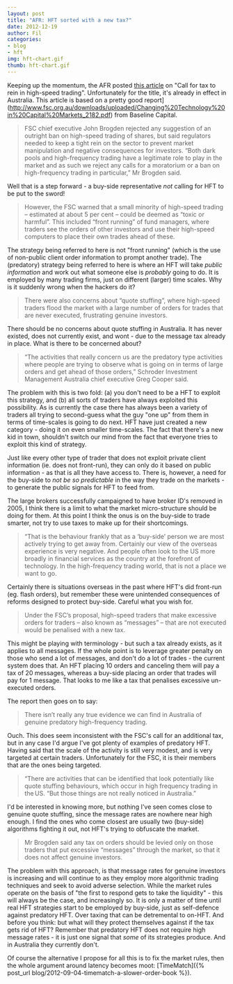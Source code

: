 ```yaml
---
layout: post
title: "AFR: HFT sorted with a new tax?"
date: 2012-12-19
author: Fil
categories:
- blog
- hft
img: hft-chart.gif
thumb: hft-chart.gif
---
```

Keeping up the momentum, the AFR posted [this article](http://afr.com/p/business/financial_services/call_for_tax_to_rein_in_high_speed_yu9spgqBhufTGXnEXkDNEI) on "Call for tax to rein in high-speed trading". Unfortunately for the title, it's already in effect in Australia. This article is based on a pretty good report](http://www.fsc.org.au/downloads/uploaded/Changing%20Technology%20in%20Capital%20Markets_2182.pdf) from Baseline Capital.

> FSC chief executive John Brogden rejected any suggestion of an outright ban on high-speed trading of shares, but said regulators needed to keep a tight rein on the sector to prevent market manipulation and negative consequences for investors.
> “Both dark pools and high-frequency trading have a legitimate role to play in the market and as such we reject any calls for a moratorium or a ban on high-frequency trading in particular,” Mr Brogden said.

Well that is a step forward - a buy-side representative *not* calling for HFT to be put to the sword!

> However, the FSC warned that a small minority of high-speed trading – estimated at about 5 per cent – could be deemed as “toxic or harmful”. This included “front running” of fund managers, where traders see the orders of other investors and use their high-speed computers to place their own trades ahead of these.

The strategy being referred to here is not "front running" (which is the use of non-public client order information to prompt another trade). The (predatory) strategy being referred to here is where an HFT will take *public information* and work out what someone else is *probably* going to do. It is employed by many trading firms, just on different (larger) time scales. Why is it suddenly wrong when the hackers do it?

> There were also concerns about “quote stuffing”, where high-speed traders flood the market with a large number of orders for trades that are never executed, frustrating genuine investors.

There should be no concerns about quote stuffing in Australia. It has never existed, does not currently exist, and wont - due to the message tax already in place. What is there to be concerned about?

> “The activities that really concern us are the predatory type activities where people are trying to observe what is going on in terms of large orders and get ahead of those orders,” Schroder Investment Management Australia chief executive Greg Cooper said.

The problem with this is two fold: (a) you don't need to be a HFT to exploit this strategy, and (b) all sorts of traders have always exploited this possibility. As is currently the case there has always been a variety of traders all trying to second-guess what the guy "one up" from them in terms of time-scales is going to do next. HFT have just created a new category - doing it on even smaller time-scales. The fact that there's a new kid in town, shouldn't switch our mind from the fact that everyone tries to exploit this kind of strategy.

Just like every other type of trader that does not exploit private client information (ie. does not front-run), they can only do it based on public information - as that is all they have access to. There is, however, a need for the buy-side to *not be so predictable* in the way they trade on the markets - to generate the public signals for HFT to feed from.

The large brokers successfully campaigned to have broker ID's removed in 2005, I think there is a limit to what the market micro-structure should be doing for them. At this point I think the onus is on the buy-side to trade smarter, not try to use taxes to make up for their shortcomings.

> “That is the behaviour frankly that as a ‘buy-side’ person we are most actively trying to get away from. Certainly our view of the overseas experience is very negative. And people often look to the US more broadly in financial services as the country at the forefront of technology. In the high-frequency trading world, that is not a place we want to go.

Certainly there is situations overseas in the past where HFT's did front-run (eg. flash orders), but remember these were unintended consequences of reforms designed to protect buy-side. Careful what you wish for.

> Under the FSC’s proposal, high-speed traders that make excessive orders for traders – also known as “messages” – that are not executed would be penalised with a new tax.

This might be playing with terminology - but such a tax already exists, as it applies to all messages. If the whole point is to leverage greater penalty on those who send a lot of messages, and don't do a lot of trades - the current system does that. An HFT placing 10 orders and canceling them will pay a tax of 20 messages, whereas a buy-side placing an order that trades will pay for 1 message. That looks to me like a tax that penalises excessive un-executed orders.

The report then goes on to say:

> There isn’t really any true evidence we can find in Australia of genuine predatory high-frequency trading.

Ouch. This does seem inconsistent with the FSC's call for an additional tax, but in any case I'd argue I've got plenty of examples of predatory HFT. Having said that the scale of the activity is still very modest, and is very targeted at certain traders. Unfortunately for the FSC, it is their members that are the ones being targeted.

> “There are activities that can be identified that look potentially like quote stuffing behaviours, which occur in high frequency trading in the US.
> “But those things are not really noticed in Australia.”

I'd be interested in knowing more, but nothing I've seen comes close to genuine quote stuffing, since the message rates are nowhere near high enough. I find the ones who come closest are usually two (buy-side) algorithms fighting it out, not HFT's trying to obfuscate the market.

> Mr Brogden said any tax on orders should be levied only on those traders that put excessive “messages” through the market, so that it does not affect genuine investors.

The problem with this approach, is that message rates for genuine investors is increasing and will continue to as they employ more algorithmic trading techniques and seek to avoid adverse selection. While the market rules operate on the basis of "the first to respond gets to take the liquidity" - this will always be the case, and increasingly so. It is only a matter of time until real HFT strategies start to be employed by buy-side, just as self-defence against predatory HFT. Over taxing that can be detremental to on-HFT. And before you think: but what will they protect themselves against if the tax gets rid of HFT? Remember that predatory HFT does not require high message rates - it is just one signal that *some* of its strategies produce. And in Australia they currently don't.

Of course the alternative I propose for all this is to fix the market rules, then the whole argument around latency becomes moot: [TimeMatch]({% post_url blog/2012-09-04-timematch-a-slower-order-book %}).
